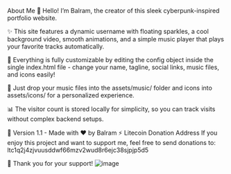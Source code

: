 About Me
👋 Hello! I’m Balram, the creator of this sleek cyberpunk-inspired portfolio website.

✨ This site features a dynamic username with floating sparkles, a cool background video, smooth animations, and a simple music player that plays your favorite tracks automatically.

🎨 Everything is fully customizable by editing the config object inside the single index.html file - change your name, tagline, social links, music files, and icons easily!

🎵 Just drop your music files into the assets/music/ folder and icons into assets/icons/ for a personalized experience.

📊 The visitor count is stored locally for simplicity, so you can track visits without complex backend setups.

🚀 Version 1.1 - Made with ❤️ by Balram
⚡ Litecoin Donation Address
If you enjoy this project and want to support me, feel free to send donations to:
ltc1q2j4zjvuusddwf66mzv2wud8r6ejc38sjpjp5d5

🙏 Thank you for your support!
![image](https://github.com/user-attachments/assets/b6dcb525-8c69-4d96-89d5-63b8422f222a)

